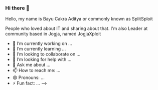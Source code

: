 ### Hi there 👋

Hello, my name is Bayu Cakra Aditya or commonly known as SplitSploit

People who loved about IT and sharing about that. I'm also Leader at community based in Jogja, named JogjaXploit

- 🔭 I’m currently working on ...
- 🌱 I’m currently learning ...
- 👯 I’m looking to collaborate on ...
- 🤔 I’m looking for help with ...
- 💬 Ask me about ...
- 📫 How to reach me: ...
- 😄 Pronouns: ...
- ⚡ Fun fact: ...
-->
